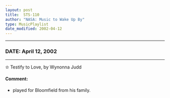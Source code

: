 ```yaml
---
layout: post
title:  STS-110
author: "NASA: Music to Wake Up By"
type: MusicPlaylist
date_modified: 2002-04-12
---
```


----
### DATE: April 12, 2002
----
✫ Testify to Love, by Wynonna Judd

#### Comment:
* played for Bloomfield from his family.
